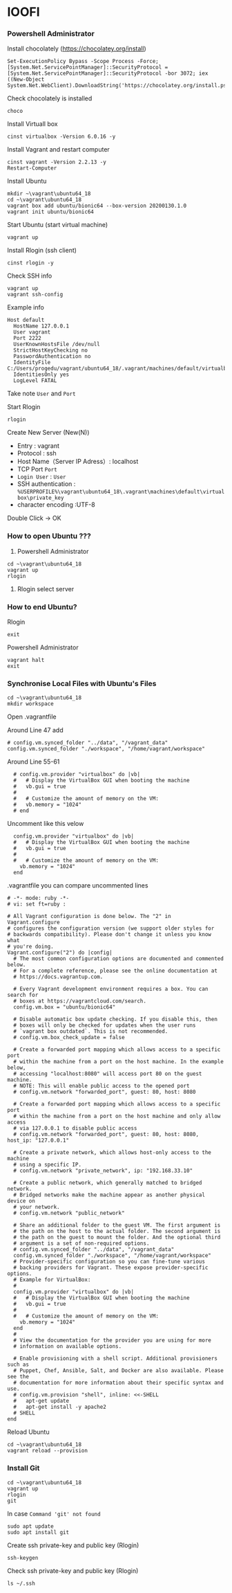 # IOOFI

### Powershell Administrator

Install chocolately (https://chocolatey.org/install)
```
Set-ExecutionPolicy Bypass -Scope Process -Force; [System.Net.ServicePointManager]::SecurityProtocol = [System.Net.ServicePointManager]::SecurityProtocol -bor 3072; iex ((New-Object System.Net.WebClient).DownloadString('https://chocolatey.org/install.ps1'))
```

Check chocolately is installed
```
choco
```

Install Virtuall box
```
cinst virtualbox -Version 6.0.16 -y
```

Install Vagrant and restart computer 
```
cinst vagrant -Version 2.2.13 -y
Restart-Computer
```

Install Ubuntu
```
mkdir ~\vagrant\ubuntu64_18
cd ~\vagrant\ubuntu64_18
vagrant box add ubuntu/bionic64 --box-version 20200130.1.0
vagrant init ubuntu/bionic64
```

Start Ubuntu (start virtual machine)
```
vagrant up
```

Install Rlogin (ssh client)
```
cinst rlogin -y
```

Check SSH info
```
vagrant up 
vagrant ssh-config
```

Example info
```
Host default
  HostName 127.0.0.1
  User vagrant
  Port 2222
  UserKnownHostsFile /dev/null
  StrictHostKeyChecking no
  PasswordAuthentication no
  IdentityFile C:/Users/progedu/vagrant/ubuntu64_18/.vagrant/machines/default/virtualbox/private_key
  IdentitiesOnly yes
  LogLevel FATAL
```
Take note `User` and `Port`

Start Rlogin
```
rlogin
```

Create New Server (New(N))
+ Entry : vagrant
+ Protocol : ssh
+ Host Name（Server IP Adress）: localhost
+ TCP Port `Port`
+ `Login User` : `User`
+ SSH authentication : `%USERPROFILE%\vagrant\ubuntu64_18\.vagrant\machines\default\virtualbox\private_key`
+ character encoding :UTF-8

Double Click -> OK

### How to open Ubuntu ???
1. Powershell Administrator
```
cd ~\vagrant\ubuntu64_18
vagrant up
rlogin
```
1. Rlogin select server

### How to end Ubuntu?
Rlogin
```
exit
```
Powershell Administrator
```
vagrant halt
exit
```

### Synchronise Local Files with Ubuntu's Files
```
cd ~\vagrant\ubuntu64_18
mkdir workspace
```
Open .vagrantfile 

Around Line 47 add 
```
# config.vm.synced_folder "../data", "/vagrant_data"
config.vm.synced_folder "./workspace", "/home/vagrant/workspace"
```
Around Line 55-61
```
  # config.vm.provider "virtualbox" do |vb|
  #   # Display the VirtualBox GUI when booting the machine
  #   vb.gui = true
  #
  #   # Customize the amount of memory on the VM:
  #   vb.memory = "1024"
  # end
```
Uncomment like this velow
```
  config.vm.provider "virtualbox" do |vb|
  #   # Display the VirtualBox GUI when booting the machine
  #   vb.gui = true
  #
  #   # Customize the amount of memory on the VM:
    vb.memory = "1024"
  end
```

.vagrantfile you can compare uncommented lines
```
# -*- mode: ruby -*-
# vi: set ft=ruby :

# All Vagrant configuration is done below. The "2" in Vagrant.configure
# configures the configuration version (we support older styles for
# backwards compatibility). Please don't change it unless you know what
# you're doing.
Vagrant.configure("2") do |config|
  # The most common configuration options are documented and commented below.
  # For a complete reference, please see the online documentation at
  # https://docs.vagrantup.com.

  # Every Vagrant development environment requires a box. You can search for
  # boxes at https://vagrantcloud.com/search.
  config.vm.box = "ubuntu/bionic64"

  # Disable automatic box update checking. If you disable this, then
  # boxes will only be checked for updates when the user runs
  # `vagrant box outdated`. This is not recommended.
  # config.vm.box_check_update = false

  # Create a forwarded port mapping which allows access to a specific port
  # within the machine from a port on the host machine. In the example below,
  # accessing "localhost:8080" will access port 80 on the guest machine.
  # NOTE: This will enable public access to the opened port
  # config.vm.network "forwarded_port", guest: 80, host: 8080

  # Create a forwarded port mapping which allows access to a specific port
  # within the machine from a port on the host machine and only allow access
  # via 127.0.0.1 to disable public access
  # config.vm.network "forwarded_port", guest: 80, host: 8080, host_ip: "127.0.0.1"

  # Create a private network, which allows host-only access to the machine
  # using a specific IP.
  # config.vm.network "private_network", ip: "192.168.33.10"

  # Create a public network, which generally matched to bridged network.
  # Bridged networks make the machine appear as another physical device on
  # your network.
  # config.vm.network "public_network"

  # Share an additional folder to the guest VM. The first argument is
  # the path on the host to the actual folder. The second argument is
  # the path on the guest to mount the folder. And the optional third
  # argument is a set of non-required options.
  # config.vm.synced_folder "../data", "/vagrant_data"
  config.vm.synced_folder "./workspace", "/home/vagrant/workspace"
  # Provider-specific configuration so you can fine-tune various
  # backing providers for Vagrant. These expose provider-specific options.
  # Example for VirtualBox:
  #
  config.vm.provider "virtualbox" do |vb|
  #   # Display the VirtualBox GUI when booting the machine
  #   vb.gui = true
  #
  #   # Customize the amount of memory on the VM:
    vb.memory = "1024"
  end
  #
  # View the documentation for the provider you are using for more
  # information on available options.

  # Enable provisioning with a shell script. Additional provisioners such as
  # Puppet, Chef, Ansible, Salt, and Docker are also available. Please see the
  # documentation for more information about their specific syntax and use.
  # config.vm.provision "shell", inline: <<-SHELL
  #   apt-get update
  #   apt-get install -y apache2
  # SHELL
end
```

Reload Ubuntu
```
cd ~\vagrant\ubuntu64_18
vagrant reload --provision
```

### Install Git
```
cd ~\vagrant\ubuntu64_18
vagrant up
rlogin 
git
```
In case `Command 'git' not found`
```
sudo apt update
sudo apt install git
```

Create ssh private-key and public key (Rlogin)
```
ssh-keygen
```
Check ssh private-key and public key (Rlogin)
```
ls ~/.ssh
```

